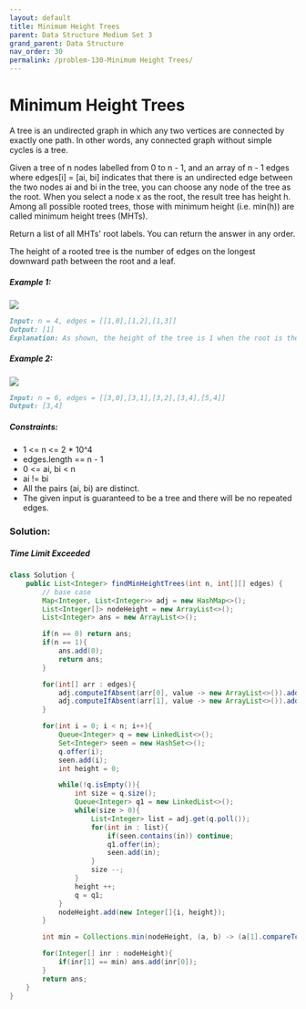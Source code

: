 ```yaml
---
layout: default
title: Minimum Height Trees
parent: Data Structure Medium Set 3
grand_parent: Data Structure
nav_order: 30
permalink: /problem-130-Minimum Height Trees/
---
```

# Minimum Height Trees
A tree is an undirected graph in which any two vertices are connected by exactly one path. In other words, any connected graph without simple cycles is a tree.

Given a tree of n nodes labelled from 0 to n - 1, and an array of n - 1 edges where edges[i] = [ai, bi] indicates that there is an undirected edge between the two nodes ai and bi in the tree, you can choose any node of the tree as the root. When you select a node x as the root, the result tree has height h. Among all possible rooted trees, those with minimum height (i.e. min(h))  are called minimum height trees (MHTs).

Return a list of all MHTs' root labels. You can return the answer in any order.

The height of a rooted tree is the number of edges on the longest downward path between the root and a leaf.

##### Example 1:
![](../../assets/images/ds/e111.jpeg)
```markdown
Input: n = 4, edges = [[1,0],[1,2],[1,3]]
Output: [1]
Explanation: As shown, the height of the tree is 1 when the root is the node with label 1 which is the only MHT.
```
##### Example 2:
![](../../assets/images/ds/e2222.jpeg)
```markdown
Input: n = 6, edges = [[3,0],[3,1],[3,2],[3,4],[5,4]]
Output: [3,4]
```
##### Constraints:
* 1 <= n <= 2 * 10^4
* edges.length == n - 1
* 0 <= ai, bi < n
* ai != bi
* All the pairs (ai, bi) are distinct.
* The given input is guaranteed to be a tree and there will be no repeated edges.

### Solution:
##### Time Limit Exceeded

```java
class Solution {
    public List<Integer> findMinHeightTrees(int n, int[][] edges) {
        // base case
        Map<Integer, List<Integer>> adj = new HashMap<>();
        List<Integer[]> nodeHeight = new ArrayList<>();
        List<Integer> ans = new ArrayList<>();

        if(n == 0) return ans;
        if(n == 1){
            ans.add(0);
            return ans;
        } 

        for(int[] arr : edges){
            adj.computeIfAbsent(arr[0], value -> new ArrayList<>()).add(arr[1]);
            adj.computeIfAbsent(arr[1], value -> new ArrayList<>()).add(arr[0]);
        }

        for(int i = 0; i < n; i++){
            Queue<Integer> q = new LinkedList<>();
            Set<Integer> seen = new HashSet<>();
            q.offer(i);
            seen.add(i);
            int height = 0;

            while(!q.isEmpty()){
                int size = q.size();
                Queue<Integer> q1 = new LinkedList<>();
                while(size > 0){
                    List<Integer> list = adj.get(q.poll());
                    for(int in : list){
                        if(seen.contains(in)) continue;
                        q1.offer(in);
                        seen.add(in);
                    }
                    size --;
                }
                height ++;
                q = q1;
            }
            nodeHeight.add(new Integer[]{i, height});
        }

        int min = Collections.min(nodeHeight, (a, b) -> (a[1].compareTo(b[1])))[1];

        for(Integer[] inr : nodeHeight){
            if(inr[1] == min) ans.add(inr[0]);
        }
        return ans;
    }
}
```